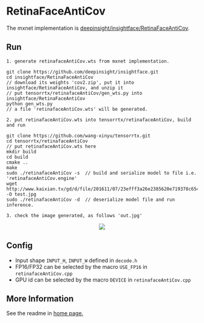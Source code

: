 # RetinaFaceAntiCov

 The mxnet implementation is [deepinsight/insightface/RetinaFaceAntiCov](https://github.com/deepinsight/insightface/tree/master/RetinaFaceAntiCov).

## Run

```
1. generate retinafaceAntiCov.wts from mxnet implementation.

git clone https://github.com/deepinsight/insightface.git
cd insightface/RetinaFaceAntiCov
// download its weights 'cov2.zip', put it into insightface/RetinaFaceAntiCov, and unzip it
// put tensorrtx/retinafaceAntiCov/gen_wts.py into insightface/RetinaFaceAntiCov
python gen_wts.py
// a file 'retinafaceAntiCov.wts' will be generated.

2. put retinafaceAntiCov.wts into tensorrtx/retinafaceAntiCov, build and run

git clone https://github.com/wang-xinyu/tensorrtx.git
cd tensorrtx/retinafaceAntiCov
// put retinafaceAntiCov.wts here
mkdir build
cd build
cmake ..
make
sudo ./retinafaceAntiCov -s  // build and serialize model to file i.e. 'retinafaceAntiCov.engine'
wget http://www.kaixian.tv/gd/d/file/201611/07/23efff3a26e2385620e719378c654fb1.jpg -O test.jpg
sudo ./retinafaceAntiCov -d  // deserialize model file and run inference.

3. check the image generated, as follows 'out.jpg'
```

<p align="center">
<img src="https://user-images.githubusercontent.com/15235574/84776553-069c5f80-b013-11ea-893c-70a138b843d6.jpg">
</p>

## Config

- Input shape `INPUT_H`, `INPUT_W` defined in `decode.h`
- FP16/FP32 can be selected by the macro `USE_FP16` in `retinafaceAntiCov.cpp`
- GPU id can be selected by the macro `DEVICE` in `retinafaceAntiCov.cpp`

## More Information

See the readme in [home page.](https://github.com/wang-xinyu/tensorrtx)

